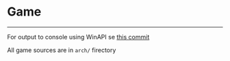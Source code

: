 # Game
***

For output to console using WinAPI se [this commit](https://github.com/pettro98/BotsGame/tree/b11a96bcf7fe2ddd16b5b340be5382fc24260d4f)

All game sources are in ```arch/``` firectory
